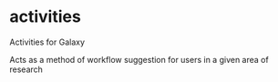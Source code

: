 # activities
Activities for Galaxy

Acts as a method of workflow suggestion for users in a given area of research
